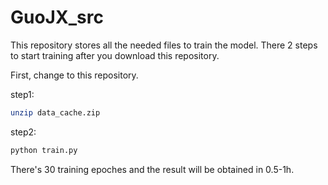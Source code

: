 # GuoJX_src

This repository stores all the needed files to train the model. There 2 steps to start training after you download this repository.

First, change to this repository.

step1:

```bash
unzip data_cache.zip
```

step2:

```bash
python train.py
```

There's 30 training epoches and the result will be obtained in 0.5-1h.
